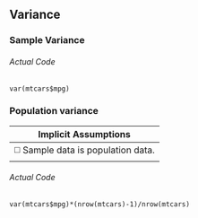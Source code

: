 ## Variance
### Sample Variance
###### Actual Code
```
var(mtcars$mpg)
```
### Population variance
| Implicit Assumptions |
| :---: |
| :white_medium_square: Sample data is population data. |
###### Actual Code
```
var(mtcars$mpg)*(nrow(mtcars)-1)/nrow(mtcars)
```
